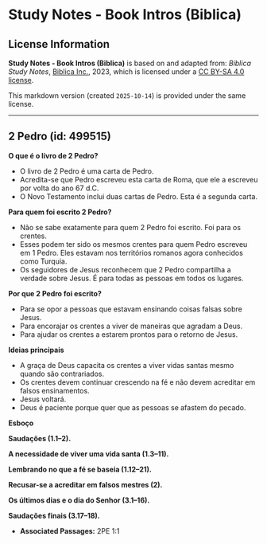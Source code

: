 # Study Notes - Book Intros (Biblica)

## License Information

**Study Notes - Book Intros (Biblica)** is based on and adapted from: _Biblica Study Notes_, [Biblica Inc.](https://www.biblica.com/), 2023, which is licensed under a [CC BY-SA 4.0 license](https://creativecommons.org/licenses/by-sa/4.0/legalcode.en).

This markdown version (created `2025-10-14`) is provided under the same license.



--------------------------------

## 2 Pedro (id: 499515)

**O que é o livro de 2 Pedro?**

* O livro de 2 Pedro é uma carta de Pedro.
* Acredita\-se que Pedro escreveu esta carta de Roma, que ele a escreveu por volta do ano 67 d.C.
* O Novo Testamento inclui duas cartas de Pedro. Esta é a segunda carta.

**Para quem foi escrito 2 Pedro?**

* Não se sabe exatamente para quem 2 Pedro foi escrito. Foi para os crentes.
* Esses podem ter sido os mesmos crentes para quem Pedro escreveu em 1 Pedro. Eles estavam nos territórios romanos agora conhecidos como Turquia.
* Os seguidores de Jesus reconhecem que 2 Pedro compartilha a verdade sobre Jesus. É para todas as pessoas em todos os lugares.

**Por que 2 Pedro foi escrito?**

* Para se opor a pessoas que estavam ensinando coisas falsas sobre Jesus.
* Para encorajar os crentes a viver de maneiras que agradam a Deus.
* Para ajudar os crentes a estarem prontos para o retorno de Jesus.

**Ideias principais**

* A graça de Deus capacita os crentes a viver vidas santas mesmo quando são contrariados.
* Os crentes devem continuar crescendo na fé e não devem acreditar em falsos ensinamentos.
* Jesus voltará.
* Deus é paciente porque quer que as pessoas se afastem do pecado.

**Esboço**

**Saudações (1\.1–2\).**

**A necessidade de viver uma vida santa (1\.3–11\).**

**Lembrando no que a fé se baseia (1\.12–21\).**

**Recusar\-se a acreditar em falsos mestres (2\).**

**Os últimos dias e o dia do Senhor (3\.1–16\).**

**Saudações finais (3\.17–18\).**

* **Associated Passages:** 2PE 1:1

